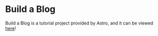 # Build a Blog
Build a Blog is a tutorial project provided by Astro, and it can be viewed [here](https://docs.astro.build/en/tutorial/0-introduction/)!
